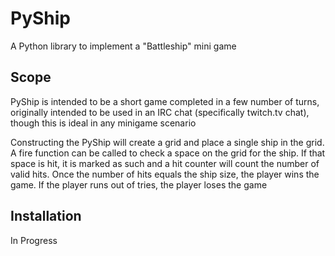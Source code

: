 # PyShip
A Python library to implement a "Battleship" mini game

## Scope
PyShip is intended to be a short game completed in a few number of turns, originally intended to be used in an IRC chat (specifically twitch.tv chat), though this is ideal in any minigame scenario

Constructing the PyShip will create a grid and place a single ship in the grid. A fire function can be called to check a space on the grid for the ship. If that space is hit, it is marked as such and a hit counter will count the number of valid hits. Once the number of hits equals the ship size, the player wins the game. If the player runs out of tries, the player loses the game

## Installation
In Progress
